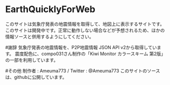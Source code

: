 # EarthQuicklyForWeb
このサイトは気象庁発表の地震情報を取得して、地図上に表示するサイトです。
このサイトは開発中です。正常に動作しない場合などが予想されるため、ほかの情報ソースと併用するようにしてください。

#謝辞
気象庁発表の地震情報を、P2P地震情報 JSON API v2から取得しています。
震度配色に、compo031さん制作の「Kiwi Monitor カラースキーム 第2版」の一部を利用しています。

#その他
制作者 : Ameuma773 / Twitter : @Ameuma773
このサイトのソースは、githubに公開しています。

